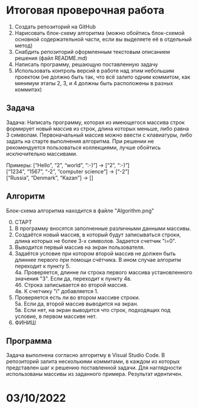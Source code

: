 # Итоговая проверочная работа

1. Создать репозиторий на GitHub
2. Нарисовать блок-схему алгоритма (можно обойтись блок-схемой основной содержательной части, если вы выделяете её в отдельный метод)
3. Снабдить репозиторий оформленным текстовым описанием решения (файл README.md)
4. Написать программу, решающую поставленную задачу
5. Использовать контроль версий в работе над этим небольшим проектом (не должно быть так, что всё залито одним коммитом, как минимум этапы 2, 3, и 4 должны быть расположены в разных коммитах)

## Задача
Задача: Написать программу, которая из имеющегося массива строк формирует новый массив из строк, длина которых меньше, либо равна 3 символам. Первоначальный массив можно ввести с клавиатуры, либо задать на старте выполнения алгоритма. 
При решении не рекомендуется пользоваться коллекциями, лучше обойтись исключительно массивами.

Примеры:
[“Hello”, “2”, “world”, “:-)”] → [“2”, “:-)”]  
[“1234”, “1567”, “-2”, “computer science”] → [“-2”]  
[“Russia”, “Denmark”, “Kazan”] → []

## Алгоритм
Блок-схема алгоритма находится в файле "Algorithm.png"

0. СТАРТ
1. В программу вносятся заполненные различными данными массивы.
2. Создаётся новый массив, в который будут записываться строки, длина которых не более 3-х символов. Задается счетчик "i=0".
3. Выводится первый массив на экран пользователя.
4. Задаётся условие при котором второй массив не должен быть длиннее первого при помощи счётчика. В ином случае алгоритм переходит к пункту 5.  
  4а. Проверяется, длинне ли строка первого массива установленного значения "3". Если да, переходит к пункту 4в.  
  4б. Строка записывается во второй массив.  
  4в. К счетчику "i" добавляется 1.
5. Проверяется есть ли во втором массиве строки.  
  5а. Если да, второй массив выводится на экран.  
  5в. Если нет, на экран выводится что строк, подходящих под условие, в первом массиве нет.
6. ФИНИШ

## Программа
Задача выполнена согласно алгоритму в Visual Studio Code. В репозиторий залита несколькими коммитами, в каждом из которых представлен шаг к решению поставленной задачи. Для наглядности использованы массивы из заданного примера. Результат идентичен.

# 03/10/2022

